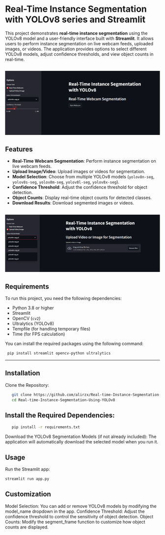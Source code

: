 # Real-Time Instance Segmentation with YOLOv8 series and Streamlit

This project demonstrates **real-time instance segmentation** using the YOLOv8 model and a user-friendly interface built with **Streamlit**. It allows users to perform instance segmentation on live webcam feeds, uploaded images, or videos. The application provides options to select different YOLOv8 models, adjust confidence thresholds, and view object counts in real-time.

![Real-Time Webcam Segmentation](instance%20segment%20web%20app%20image.png)
---

## Features

- **Real-Time Webcam Segmentation**: Perform instance segmentation on live webcam feeds.
- **Upload Image/Video**: Upload images or videos for segmentation.
- **Model Selection**: Choose from multiple YOLOv8 models (`yolov8n-seg`, `yolov8s-seg`, `yolov8m-seg`, `yolov8l-seg`, `yolov8x-seg`).
- **Confidence Threshold**: Adjust the confidence threshold for object detection.
- **Object Counts**: Display real-time object counts for detected classes.
- **Download Results**: Download segmented images or videos.

![Real-Time Webcam Segmentation](instance%20segment%20web%20app%20image%202.png)
---

## Requirements

To run this project, you need the following dependencies:

- Python 3.8 or higher
- Streamlit
- OpenCV (`cv2`)
- Ultralytics (YOLOv8)
- Tempfile (for handling temporary files)
- Time (for FPS calculation)

You can install the required packages using the following command:

   ```bash
    pip install streamlit opencv-python ultralytics
```

---
## Installation
Clone the Repository:

   ```bash
      git clone https://github.com/alirzx/Real-time-Instance-Segmentation-Using-YOLOv8.git
      cd Real-time-Instance-Segmentation-Using-YOLOv8
```
## Install the Required Dependencies:

   ```bash
      pip install -r requirements.txt
```
Download the YOLOv8 Segmentation Models (if not already included):
The application will automatically download the selected model when you run it.

## Usage
Run the Streamlit app:

```bash
streamlit run app.py
```
## Customization
Model Selection: You can add or remove YOLOv8 models by modifying the model_name dropdown in the app.
Confidence Threshold: Adjust the confidence threshold to control the sensitivity of object detection.
Object Counts: Modify the segment_frame function to customize how object counts are displayed.


